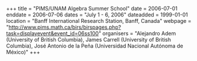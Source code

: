 +++
title = "PIMS/UNAM Algebra Summer School"
date = 2006-07-01
enddate = 2006-07-06
dates = "July 1 - 6, 2006"
dateadded = 1999-01-01
location = "Banff International Research Station, Banff, Canada"
webpage = "http://www.pims.math.ca/birs/birspages.php?task=displayevent&event_id=06ss100"
organisers = "Alejandro Adem (University of British Columbia), James Carrell (University of British Columbia), José Antonio de la Peña (Universidad Nacional Autónoma de México)"
+++

